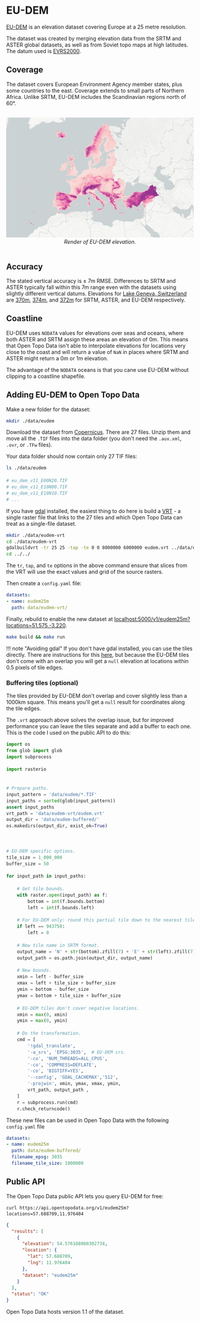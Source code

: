 # EU-DEM

[EU-DEM](https://www.eea.europa.eu/data-and-maps/data/copernicus-land-monitoring-service-eu-dem) is an elevation dataset covering Europe at a 25 metre resolution.

The dataset was created by merging elevation data from the SRTM and ASTER global datasets, as well as from Soviet topo maps at high latitudes. The datum used is [EVRS2000](https://spatialreference.org/ref/epsg/evrf2000-height/).



## Coverage

The dataset covers European Environment Agency member states, plus some countries to the east. Coverage extends to small parts of Northern Africa. Unlike SRTM, EU-DEM includes the Scandinavian regions north of 60°.

<p style="text-align:center; padding: 1rem 0">
  <img src="/img/eudem.jpg" alt="EU-DEM elevation">
  <br>
  <em>Render of EU-DEM elevation.</em>
</p>

## Accuracy

The stated vertical accuracy is ± 7m RMSE. Differences to SRTM and ASTER typically fall within this 7m range even with the datasets using slightly different vertical datums. Elevations for [Lake Geneva, Switzerland](https://www.google.com/maps/place/46%C2%B014'33.2%22N+6%C2%B010'32.1%22E/@46.2374461,6.1073519,12z/) are [370m](https://api.opentopodata.org/v1/srtm30m?locations=46.242557,206.175588), [374m](https://api.opentopodata.org/v1/aster30m?locations=46.242557,206.175588), and [372m](https://api.opentopodata.org/v1/eudem25m?locations=46.242557,206.175588) for SRTM, ASTER, and EU-DEM respectively.


## Coastline

EU-DEM uses `NODATA` values for elevations over seas and oceans, where both ASTER and SRTM assign these areas an elevation of 0m. This means that Open Topo Data isn't able to interpolate elevations for locations very close to the coast and will return a value of `NaN` in places where SRTM and ASTER might return a 0m or 1m elevation.

The advantage of the `NODATA` oceans is that you cane use EU-DEM without clipping to a coastline shapefile.


## Adding EU-DEM to Open Topo Data


Make a new folder for the dataset:

```bash
mkdir ./data/eudem
```

Download the dataset from [Copernicus](https://land.copernicus.eu/imagery-in-situ/eu-dem/eu-dem-v1.1?tab=download). There are 27 files. Unzip them and move all the `.TIF` files into the data folder (you don't need the `.aux.xml`, `.ovr`, or `.TFw` files).

Your data folder should now contain only 27 TIF files:

```bash
ls ./data/eudem

# eu_dem_v11_E00N20.TIF
# eu_dem_v11_E10N00.TIF
# eu_dem_v11_E10N10.TIF
# ...
```


If you have [gdal](https://gdal.org) installed, the easiest thing to do here is build a [VRT](https://gdal.org/drivers/raster/vrt.html) - a single raster file that links to the 27 tiles and which Open Topo Data can treat as a single-file dataset.

```bash
mkdir ./data/eudem-vrt
cd ./data/eudem-vrt
gdalbuildvrt -tr 25 25 -tap -te 0 0 8000000 6000000 eudem.vrt ../data/eudem/*.TIF
cd ../../
```

The `tr`, `tap`, and `te` options in the above command ensure that slices from the VRT will use the exact values and grid of the source rasters.


Then create a `config.yaml` file:

```yaml
datasets:
- name: eudem25m
  path: data/eudem-vrt/
```

Finally, rebuild to enable the new dataset at [localhost:5000/v1/eudem25m?locations=51.575,-3.220](http://localhost:5000/v1/eudem25m?locations=51.575,-3.220).

```bash
make build && make run
```


!!! note "Avoiding gdal"
    If you don't have gdal installed, you can use the tiles directly. There are instructions for this [here](https://github.com/ajnisbet/opentopodata/blob/f012ec136bebcd97e1dc05645e91a6d2487127dc/docs/datasets/eudem.md#adding-eu-dem-to-open-topo-data), but because the EU-DEM tiles don't come with an overlap you will get a `null` elevation at locations within 0.5 pixels of tile edges. 


### Buffering tiles (optional)

The tiles provided by EU-DEM don't overlap and cover slightly less than a 1000km square. This means you'll get a `null` result for coordinates along the tile edges.

The `.vrt` approach above solves the overlap issue, but for improved performance you can leave the tiles separate and add a buffer to each one. This is the code I used on the public API to do this:


```python
import os
from glob import glob
import subprocess

import rasterio


# Prepare paths.
input_pattern = 'data/eudem/*.TIF'
input_paths = sorted(glob(input_pattern))
assert input_paths
vrt_path = 'data/eudem-vrt/eudem.vrt'
output_dir = 'data/eudem-buffered/'
os.makedirs(output_dir, exist_ok=True)



# EU-DEM specific options.
tile_size = 1_000_000
buffer_size = 50

for input_path in input_paths:

    # Get tile bounds.
    with raster.open(input_path) as f:
        bottom = int(f.bounds.bottom)
        left = int(f.bounds.left)

    # For EU-DEM only: round this partial tile down to the nearest tile_size.
    if left == 943750:
        left = 0

    # New tile name in SRTM format.
    output_name = 'N' + str(bottom).zfill(7) + 'E' + str(left).zfill(7) + '.TIF'
    output_path = os.path.join(output_dir, output_name)

    # New bounds.
    xmin = left - buffer_size
    xmax = left + tile_size + buffer_size
    ymin = bottom - buffer_size
    ymax = bottom + tile_size + buffer_size

    # EU-DEM tiles don't cover negative locations.
    xmin = max(0, xmin)
    ymin = max(0, ymin)

    # Do the transformation.
    cmd = [
        '!gdal_translate',
        '-a_srs', 'EPSG:3035',  # EU-DEM crs.
        '-co', 'NUM_THREADS=ALL_CPUS',
        '-co', 'COMPRESS=DEFLATE',
        '-co', 'BIGTIFF=YES',
        '--config', 'GDAL_CACHEMAX','512',
        '-projwin', xmin, ymax, xmax, ymin,
        vrt_path, output_path ,
    ]
    r = subprocess.run(cmd)
    r.check_returncode()
```

These new files can be used in Open Topo Data with the following `config.yaml` file


```yaml
datasets:
- name: eudem25m
  path: data/eudem-buffered/
  filename_epsg: 3035
  filename_tile_size: 1000000
```



## Public API

The Open Topo Data public API lets you query EU-DEM for free:

```
curl https://api.opentopodata.org/v1/eudem25m?locations=57.688709,11.976404
```

```json
{
  "results": [
    {
      "elevation": 54.576168060302734,
      "location": {
        "lat": 57.688709,
        "lng": 11.976404
      },
      "dataset": "eudem25m"
    }
  ],
  "status": "OK"
}
```

Open Topo Data hosts version 1.1 of the dataset.
